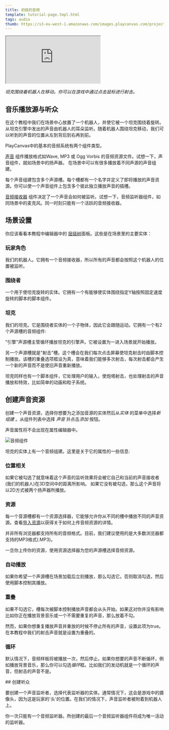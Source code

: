 ```yaml
---
title: 初级的音频
template: tutorial-page.tmpl.html
tags: audio
thumb: https://s3-eu-west-1.amazonaws.com/images.playcanvas.com/projects/12/405821/V89N1G-image-75.jpg
---
```


<iframe src="https://playcanv.as/p/XqMw92Zl/" ></iframe>

*坦克围绕着机器人在移动。你可以在游戏中通过点击鼠标进行射击。*

## 音乐播放源与听众

在这个教程中我们在场景中心放置了一个机器人，并使它被一个坦克围绕着旋转。从坦克引擎中发出的声音由机器人的耳朵监听。随着机器人围绕坦克移动，我们可以听到的声音的位置从左到背后到右再到前。

PlayCanvas中的基本的音频系统有两个组件类型。

 [声音][1] 组件播放格式如Wave, MP3 或 Ogg Vorbis 的音频资源文件。试想一下，声音组件，就如场景中的扬声器。 在场景中可以有很多播放着不同声源的声音组建。

每个声音组建包含多个声源槽。每个槽都有一个名字并定义了即将播放的声音资源。你可以使一个声音组件上包含多个彼此独立播放声音的插槽。

 [音频接收器][2] 组件决定了一个声音会如何被监听。试想一下，音频监听器组件，如同场景中的麦克风。同一时刻只能有一个活跃的音频接收器。

## 场景设置

你应该看看本教程中编辑器中的 [层级树][3]面板。这些是在场景里的主要实体：

### 玩家角色

我们的机器人。它拥有一个音频接收器，所以所有的声音都会按照这个机器人的位置被监听。

### 围绕者

一个用于使坦克旋转的实体。它拥有一个有能够使实体围绕指定Y轴按照固定速度旋转的脚本的脚本组件。

### 坦克

我们的坦克。它是围绕者实体的一个子物体，因此它会跟随运动。它拥有一个有2个声源槽的音频组件:

"引擎"声源槽主管循环播放坦克的引擎声。它被设置为一进入场景就开始播放。

另一个声源槽就是"射击"槽。这个槽会在我们每次点击屏幕使坦克射击时由脚本控制播放。该槽的重叠选项框设为真，意味着我们能够多次射击，每次射击都会产生一个新的声音而不是使旧声音重新播放。

坦克同样也有一个脚本组件，它处理用户的输入，使炮塔射击，也处理射击的声音播放和特效，比如简单的动画和粒子系统。

## 创建声音资源

创建一个声音资源，选择你想要为之添加音源的实体然后从*实体* 的菜单中选择*新组建* 。从组件列表中选择 *声音* 并点击*添加* 按钮。

声音属性将不会出现在属性编辑器中。

![音频组件][5]

坦克的实体上有一个音频组建。这里是关于它的属性的一些信息:

### 位置相关

如果它被勾选了就意味着这个声音的监听效果将会被它自己和当前的声音接收者 (我们的机器人)在3D空间中的距离所影响。 如果它没有被勾选，那么这个声音将以2D方式被两个扬声器所播放。

### 资源

每一个音源槽都有一个资源选择器，它能够允许你从不同的槽中播放不同的声音资源。查看[导入资源][4]以获得关于如何上传音频资源的详情。

<div class="alert-info">
    并非所有浏览器都支持所有的音频格式。目前，我们建议使用的是大多数浏览器都支持的MP3格式(.MP3)。
</div>

一旦你上传你的资源，使用资源选择器为您的声源槽选择音频资源。

### 自动播放

如果你希望一个声源槽在场景加载后立刻播放，那么勾选它。否则取消勾选，然后使用脚本控制其播放。

### 重叠

如果不勾选它，槽每次被脚本控制播放声音都会从头开始。如果这对你并没有影响比如你正在播放背景音乐或一个不需要重复的声音，那么放着不勾。

然而，如果你想重复播放声音并重放的时候不停止所有的声音，设置此项为true。在本教程中我们的射击声音就是设置为重叠的。

### 循环

默认情况下，音频样板将被播放一次，然后停止。如果你想要的声音不断循环，例如播放背景音乐，那么你可以勾选*循环*框。比如我们的发动机就是一个循环的声音，但射击的声音不是。

## 创建听众

要创建一个声音监听者，选择代表监听器的实体。通常情况下，这会是游戏中的摄像头，因为这是玩家的'头'的位置。在我们的情况下，声音监听者被附着到机器人上。

<div class="alert-info">
你一次只能有一个音频监听器。所创建的最后一个音频监听器组件将成为唯一活动的监听器。
</div>

[1]: /user-manual/packs/components/sound
[2]: /user-manual/packs/components/audiolistener
[3]: https://playcanvas.com/editor/scene/440098
[4]: /user-manual/assets/importing
[5]: /images/tutorials/audio/sound.jpg

